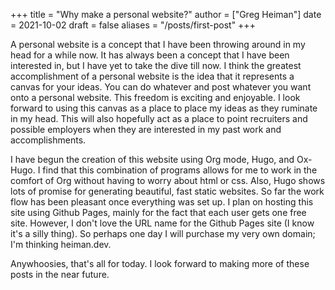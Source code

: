+++
title = "Why make a personal website?"
author = ["Greg Heiman"]
date = 2021-10-02
draft = false
aliases = "/posts/first-post"
+++

A personal website is a concept that I have been throwing around in my head for a while now.
It has always been a concept that I have been interested in, but I have yet to take the dive till now.
I think the greatest accomplishment of a personal website is the idea that it represents a canvas for your
ideas. You can do whatever and post whatever you want onto a personal website. This freedom is exciting
and enjoyable. I look forward to using this canvas as a place to place my ideas as they ruminate in my
head. This will also hopefully act as a place to point recruiters and possible employers when they are
interested in my past work and accomplishments.

I have begun the creation of this website using Org mode, Hugo, and Ox-Hugo. I find that this combination
of programs allows for me to work in the comfort of Org without having to worry about html or css. Also,
Hugo shows lots of promise for generating beautiful, fast static websites. So far the work flow has been
pleasant once everything was set up. I plan on hosting this site using Github Pages, mainly for the fact
that each user gets one free site. However, I don't love the URL name for the Github Pages site (I know it's a silly thing). So perhaps one day I will purchase my very own domain; I'm thinking heiman.dev.

Anywhoosies, that's all for today. I look forward to making more of these posts in the near future.
